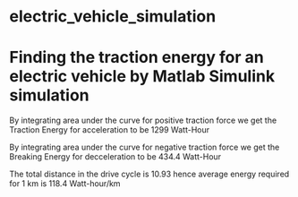 # electric_vehicle_simulation
# Finding the traction energy for an electric vehicle by Matlab Simulink simulation 

By integrating area under the curve for positive traction force we get the Traction Energy for acceleration to be 1299 Watt-Hour

By integrating area under the curve for negative traction force we get the Breaking Energy for decceleration to be 434.4 Watt-Hour

The total distance in the drive cycle is 10.93 hence average energy required for 1 km is 118.4 Watt-hour/km



